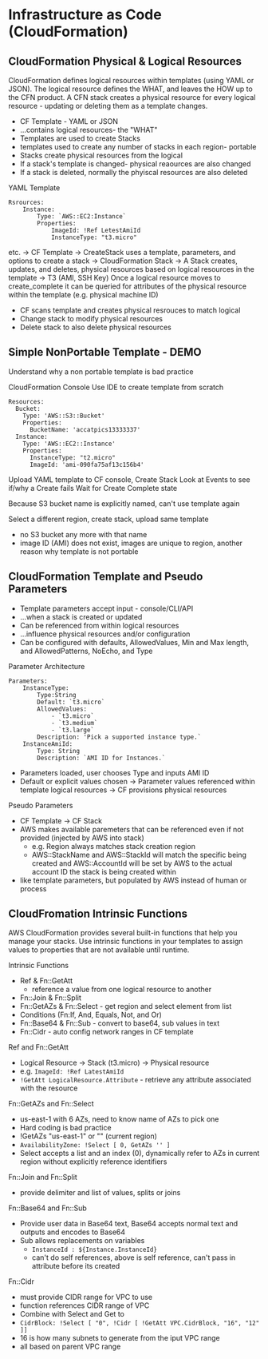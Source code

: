 # Infrastructure as Code (CloudFormation)

## CloudFormation Physical & Logical Resources

CloudFormation defines logical resources within templates (using YAML or JSON). The logical resource defines the WHAT, and leaves the HOW up to the CFN product. A CFN stack creates a physical resource for every logical resource - updating or deleting them as a template changes.

- CF Template - YAML or JSON
- ...contains logical resources- the "WHAT"
- Templates are used to create Stacks
- templates used to create any number of stacks in each region- portable
- Stacks create physical resources from the logical
- If a stack's template is changed- physical reaources are also changed
- If a stack is deleted, normally the phyiscal resources are also deleted

YAML Template
```
Rsrources:
    Instance:
        Type: `AWS::EC2:Instance`
        Properties:
            ImageId: !Ref LetestAmiId
            InstanceType: "t3.micro"
```
etc.
-> CF Template -> CreateStack uses a template, parameters, and options to create a stack
-> CloudFormation Stack -> A Stack creates, updates, and deletes, physical resources based on logical resources in the template
-> T3 (AMI, SSH Key)
Once a logical resource moves to create_complete it can be queried for attributes of the physical resource within the template (e.g. physical machine ID)

- CF scans template and creates physical resrouces to match logical
- Change stack to modify physical resources
- Delete stack to also delete physical resources

## Simple NonPortable Template - DEMO

Understand why a non portable template is bad practice

CloudFormation Console
Use IDE to create template from scratch

```
Resources:
  Bucket:
    Type: 'AWS::S3::Bucket'
    Properties:
      BucketName: 'accatpics13333337'
  Instance:
    Type: 'AWS::EC2::Instance'
    Properties:
      InstanceType: "t2.micro"
      ImageId: 'ami-090fa75af13c156b4'
```

Upload YAML template to CF console, Create Stack
Look at Events to see if/why a Create fails
Wait for Create Complete state

Because S3 bucket name is explicitly named, can't use template again

Select a different region, create stack, upload same template
- no S3 bucket any more with that name
- image ID (AMI) does not exist, images are unique to region, another reason why template is not portable

## CloudFormation Template and Pseudo Parameters

- Template parameters accept input - console/CLI/API
- ...when a stack is created or updated
- Can be referenced from within logical resources
- ...influence physical resources and/or configuration
- Can be configured with defaults, AllowedValues, Min and Max length, and AllowedPatterns, NoEcho, and Type

Parameter Architecture
```
Parameters: 
    InstanceType:
        Type:String
        Default: `t3.micro`
        AllowedValues: 
            - `t3.micro`
            - `t3.medium`
            - `t3.large`
        Description: 'Pick a supported instance type.`
    InstanceAmiId: 
        Type: String
        Description: `AMI ID for Instances.`
```

- Parameters loaded, user chooses Type and inputs AMI ID
- Default or explicit values chosen -> Parameter values referenced within template logical resources -> CF provisions physical resources

Pseudo Parameters
- CF Template -> CF Stack
- AWS makes available paremeters that can be referenced even if not provided (injected by AWS into stack)
  - e.g. Region always matches stack creation region
  - AWS::StackName and AWS::StackId will match the specific being created and AWS::AccountId will be set by AWS to the actual account ID the stack is being created within
- like template parameters, but populated by AWS instead of human or process

## CloudFromation Intrinsic Functions

AWS CloudFormation provides several built-in functions that help you manage your stacks. Use intrinsic functions in your templates to assign values to properties that are not available until runtime.

Intrinsic Functions
- Ref & Fn::GetAtt
  - reference a value from one logical resource to another 
- Fn::Join & Fn::Split
- Fn::GetAZs & Fn::Select - get region and select element from list
- Conditions (Fn:If, And, Equals, Not, and Or)
- Fn::Base64 & Fn::Sub - convert to base64, sub values in text
- Fn::Cidr - auto config network ranges in CF template

Ref and Fn::GetAtt
- Logical Resource -> Stack (t3.micro) -> Physical resource
- e.g. `ImageId: !Ref LatestAmiId`
- `!GetAtt LogicalResource.Attribute` - retrieve any attribute associated with the resource

Fn::GetAZs and Fn::Select
- us-east-1 with 6 AZs, need to know name of AZs to pick one
- Hard coding is bad practice
- !GetAZs "us-east-1" or "" (current region)
- `AvailabilityZone: !Select [ 0, GetAZs '' ]`
- Select accepts a list and an index (0), dynamically refer to AZs in current region without explicitly reference identifiers

Fn::Join and Fn::Split
- provide delimiter and list of values, splits or joins

Fn::Base64 and Fn::Sub
- Provide user data in Base64 text, Base64 accepts normal text and outputs and encodes to Base64
- Sub allows replacements on variables  
  - `InstanceId : ${Instance.InstanceId}`
  - can't do self references, above is self reference, can't pass in attribute before its created

Fn::Cidr
- must provide CIDR range for VPC to use
- function references CIDR range of VPC
- Combine with Select and Get to 
- `CidrBlock: !Select [ "0", !Cidr [ !GetAtt VPC.CidrBlock, "16", "12" ]]`
- 16 is how many subnets to generate from the iput VPC range
- all based on parent VPC range
